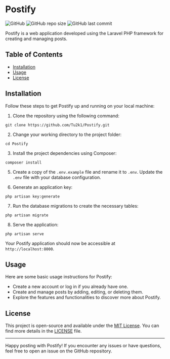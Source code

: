 # Postify

![GitHub](https://img.shields.io/github/license/Tu2k1/Postify?style=flat-square)
![GitHub repo size](https://img.shields.io/github/repo-size/Tu2k1/Postify?style=flat-square)
![GitHub last commit](https://img.shields.io/github/last-commit/Tu2k1/Postify?style=flat-square)

Postify is a web application developed using the Laravel PHP framework for creating and managing posts.

## Table of Contents
- [Installation](#installation)
- [Usage](#usage)
- [License](#license)

## Installation
Follow these steps to get Postify up and running on your local machine:

1. Clone the repository using the following command:
```
git clone https://github.com/Tu2k1/Postify.git
```
2. Change your working directory to the project folder:
```
cd Postify
```
3. Install the project dependencies using Composer:
```
composer install
```

5. Create a copy of the `.env.example` file and rename it to `.env`. Update the `.env` file with your database configuration.

6. Generate an application key:
```
php artisan key:generate
```
7. Run the database migrations to create the necessary tables:
```
php artisan migrate
```
8. Serve the application:
```
php artisan serve
```
Your Postify application should now be accessible at `http://localhost:8000`.

## Usage
Here are some basic usage instructions for Postify:

- Create a new account or log in if you already have one.
- Create and manage posts by adding, editing, or deleting them.
- Explore the features and functionalities to discover more about Postify.

## License
This project is open-source and available under the [MIT License](https://github.com/Tu2k1/Postify/blob/main/LICENSE). You can find more details in the [LICENSE](LICENSE) file.

---

Happy posting with Postify! If you encounter any issues or have questions, feel free to open an issue on the GitHub repository.   
